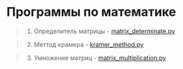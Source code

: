 # Программы по математике

> 1) Определитель матрицы - <a href="https://github.com/georgij1/program_for_math/blob/main/matrix_determinant.py">matrix_determinate.py</a>

> 2) Меттод крамера - <a href="">kramer_method.py</a>

> 3) Умножение матриц - <a href="">matrix_multiplication.py</a>